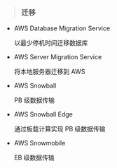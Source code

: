 > ### **迁移**

* AWS Database Migration Service

  以最少停机时间迁移数据库

* AWS Server Migration Service

  将本地服务器迁移到 AWS

* AWS Snowball

  PB 级数据传输

* AWS Snowball Edge

  通过板载计算实现 PB 级数据传输

* AWS Snowmobile

  EB 级数据传输

